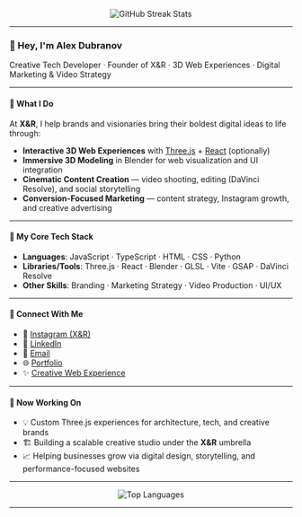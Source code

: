 <p align="center">
  <img src="https://github-readme-streak-stats.herokuapp.com/?user=PWRXNDR&theme=tokyonight&hide_border=true" alt="GitHub Streak Stats" />
</p>

---

### 👋 Hey, I'm Alex Dubranov

Creative Tech Developer · Founder of X&R · 3D Web Experiences · Digital Marketing & Video Strategy

---

#### 🚀 What I Do

At **X&R**, I help brands and visionaries bring their boldest digital ideas to life through:

- **Interactive 3D Web Experiences** with [Three.js](https://threejs.org/) + [React](https://reactjs.org/) (optionally)
- **Immersive 3D Modeling** in Blender for web visualization and UI integration
- **Cinematic Content Creation** — video shooting, editing (DaVinci Resolve), and social storytelling
- **Conversion-Focused Marketing** — content strategy, Instagram growth, and creative advertising

---

#### 🧰 My Core Tech Stack

- **Languages**: JavaScript · TypeScript · HTML · CSS · Python
- **Libraries/Tools**: Three.js · React · Blender · GLSL · Vite · GSAP · DaVinci Resolve
- **Other Skills**: Branding · Marketing Strategy · Video Production · UI/UX

---

#### 🔗 Connect With Me

- 📸 [Instagram (X&R)](https://www.instagram.com/web_xnr/)
- 💼 [LinkedIn](https://www.linkedin.com/in/aleksandr-dubranov-394481281/)
- 💌 [Email](mailto:pwrxndr@gmail.com)
- 🌐 [Portfolio](https://pwrxndr.github.io/Alex_Dubranov/)
- ✨ [Creative Web Experience](https://threejs-portfo-9486222923cc.herokuapp.com/)

---

#### 🔄 Now Working On

- 💡 Custom Three.js experiences for architecture, tech, and creative brands
- 🏗️ Building a scalable creative studio under the **X&R** umbrella
- 📈 Helping businesses grow via digital design, storytelling, and performance-focused websites

---

<p align="center">
  <img src="https://github-readme-stats.vercel.app/api/top-langs?username=PWRXNDR&theme=tokyonight&layout=compact&hide_border=true&hide=Jupyter%20Notebook,html,php,rust,python,solidity" alt="Top Languages" />
</p>

---

